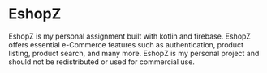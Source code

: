 # EshopZ
 EshopZ is my personal assignment built with kotlin and firebase. EshopZ offers essential e-Commerce features such as authentication, product listing, product search, and many more. EshopZ is my personal project and should not be redistributed or used for commercial use.
